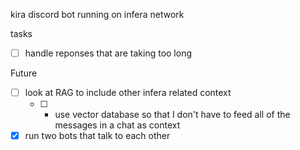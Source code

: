 kira discord bot running on infera network

tasks
- [ ] handle reponses that are taking too long


Future
- [ ] look at RAG to include other infera related context
  - [ ] + use vector database so that I don't have to feed all of the messages in a chat as context
- [x] run two bots that talk to each other

